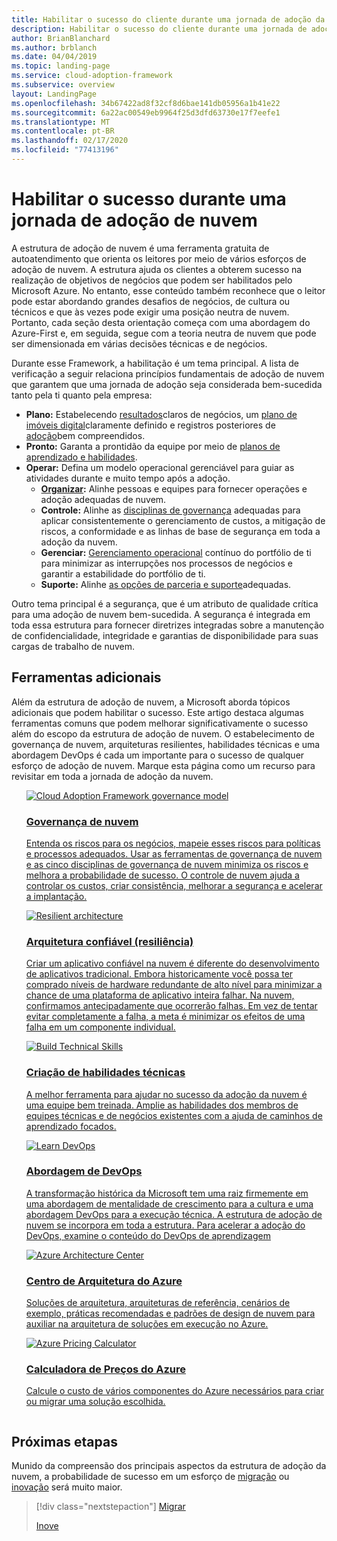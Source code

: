 ```yaml
---
title: Habilitar o sucesso do cliente durante uma jornada de adoção da nuvem
description: Habilitar o sucesso do cliente durante uma jornada de adoção da nuvem
author: BrianBlanchard
ms.author: brblanch
ms.date: 04/04/2019
ms.topic: landing-page
ms.service: cloud-adoption-framework
ms.subservice: overview
layout: LandingPage
ms.openlocfilehash: 34b67422ad8f32cf8d6bae141db05956a1b41e22
ms.sourcegitcommit: 6a22ac00549eb9964f25d3dfd63730e17f7eefe1
ms.translationtype: MT
ms.contentlocale: pt-BR
ms.lasthandoff: 02/17/2020
ms.locfileid: "77413196"
---
```

# <a name="enable-success-during-a-cloud-adoption-journey"></a>Habilitar o sucesso durante uma jornada de adoção de nuvem

A estrutura de adoção de nuvem é uma ferramenta gratuita de autoatendimento que orienta os leitores por meio de vários esforços de adoção de nuvem. A estrutura ajuda os clientes a obterem sucesso na realização de objetivos de negócios que podem ser habilitados pelo Microsoft Azure. No entanto, esse conteúdo também reconhece que o leitor pode estar abordando grandes desafios de negócios, de cultura ou técnicos e que às vezes pode exigir uma posição neutra de nuvem. Portanto, cada seção desta orientação começa com uma abordagem do Azure-First e, em seguida, segue com a teoria neutra de nuvem que pode ser dimensionada em várias decisões técnicas e de negócios.

Durante esse Framework, a habilitação é um tema principal. A lista de verificação a seguir relaciona princípios fundamentais de adoção de nuvem que garantem que uma jornada de adoção seja considerada bem-sucedida tanto pela ti quanto pela empresa:

- **Plano:** Estabelecendo [resultados](../strategy/business-outcomes/index.md)claros de negócios, um [plano de imóveis digital](../digital-estate/index.md)claramente definido e registros posteriores de [adoção](../migrate/migration-considerations/prerequisites/migration-backlog-review.md)bem compreendidos.
- **Pronto:** Garanta a prontidão da equipe por meio de [planos de aprendizado e habilidades](../ready/technical-skills.md).
- **Operar:** Defina um modelo operacional gerenciável para guiar as atividades durante e muito tempo após a adoção.
  - **[Organizar](../organize/index.md):** Alinhe pessoas e equipes para fornecer operações e adoção adequadas de nuvem.
  - **Controle:** Alinhe as [disciplinas de governança](../govern/index.md) adequadas para aplicar consistentemente o gerenciamento de custos, a mitigação de riscos, a conformidade e as linhas de base de segurança em toda a adoção da nuvem.
  - **Gerenciar:** [Gerenciamento operacional](../manage/index.md) contínuo do portfólio de ti para minimizar as interrupções nos processos de negócios e garantir a estabilidade do portfólio de ti.
  - **Suporte:** Alinhe [as opções de parceria e suporte](../migrate/migration-considerations/assess/partnership-options.md)adequadas.

Outro tema principal é a segurança, que é um atributo de qualidade crítica para uma adoção de nuvem bem-sucedida. A segurança é integrada em toda essa estrutura para fornecer diretrizes integradas sobre a manutenção de confidencialidade, integridade e garantias de disponibilidade para suas cargas de trabalho de nuvem. 

## <a name="additional-tools"></a>Ferramentas adicionais

Além da estrutura de adoção de nuvem, a Microsoft aborda tópicos adicionais que podem habilitar o sucesso. Este artigo destaca algumas ferramentas comuns que podem melhorar significativamente o sucesso além do escopo da estrutura de adoção de nuvem. O estabelecimento de governança de nuvem, arquiteturas resilientes, habilidades técnicas e uma abordagem DevOps é cada um importante para o sucesso de qualquer esforço de adoção de nuvem. Marque esta página como um recurso para revisitar em toda a jornada de adoção da nuvem.

<!-- markdownlint-disable MD033 -->

<ul class="panelContent cardsH">
<li style="display: flex; flex-direction: column;">
    <a href="../govern/guides/index.md" style="display: flex; flex-direction: column; flex: 1 0 auto;">
        <div class="cardSize" style="flex: 1 0 auto; display: flex;">
            <div class="cardPadding" style="display: flex;">
                <div class="card">
                    <div class="cardImageOuter">
                        <div class="cardImage bgdAccent1">
                            <img alt="Cloud Adoption Framework governance model" src="../_images/operational-transformation-govern-highres.png" data-linktype="external" />
                        </div>
                    </div>
                    <div class="cardText">
                        <h3>Governança de nuvem</h3>
                        <p>Entenda os riscos para os negócios, mapeie esses riscos para políticas e processos adequados. Usar as ferramentas de governança de nuvem e as cinco disciplinas de governança de nuvem minimiza os riscos e melhora a probabilidade de sucesso. O controle de nuvem ajuda a controlar os custos, criar consistência, melhorar a segurança e acelerar a implantação.</p>
                    </div>
                </div>
            </div>
        </div>
    </a>
</li>
<li style="display: flex; flex-direction: column;">
    <a href="https://docs.microsoft.com/azure/architecture/framework/resiliency/overview" style="display: flex; flex-direction: column; flex: 1 0 auto;">
        <div class="cardSize" style="flex: 1 0 auto; display: flex;">
            <div class="cardPadding" style="display: flex;">
                <div class="card">
                    <div class="cardImageOuter">
                        <div class="cardImage bgdAccent1">
                            <img alt="Resilient architecture" src="https://docs.microsoft.com/azure/architecture/resiliency/images/redundancy.svg" data-linktype="external" />
                        </div>
                    </div>
                    <div class="cardText">
                        <h3>Arquitetura confiável (resiliência)</h3>
                        <p>Criar um aplicativo confiável na nuvem é diferente do desenvolvimento de aplicativos tradicional. Embora historicamente você possa ter comprado níveis de hardware redundante de alto nível para minimizar a chance de uma plataforma de aplicativo inteira falhar. Na nuvem, confirmamos antecipadamente que ocorrerão falhas. Em vez de tentar evitar completamente a falha, a meta é minimizar os efeitos de uma falha em um componente individual.</p>
                    </div>
                </div>
            </div>
        </div>
    </a>
</li>
<li style="display: flex; flex-direction: column;">
    <a href="../ready/technical-skills.md" style="display: flex; flex-direction: column; flex: 1 0 auto;">
        <div class="cardSize" style="flex: 1 0 auto; display: flex;">
            <div class="cardPadding" style="display: flex;">
                <div class="card">
                    <div class="cardImageOuter">
                        <div class="cardImage bgdAccent1">
                            <img alt="Build Technical Skills" src="https://docs.microsoft.com/media/learn/Product/Learn/learningpath_graphic.svg" data-linktype="external" />
                        </div>
                    </div>
                    <div class="cardText">
                        <h3>Criação de habilidades técnicas</h3>
                        <p>A melhor ferramenta para ajudar no sucesso da adoção da nuvem é uma equipe bem treinada. Amplie as habilidades dos membros de equipes técnicas e de negócios existentes com a ajuda de caminhos de aprendizado focados.</p>
                    </div>
                </div>
            </div>
        </div>
    </a>
</li>
<li style="display: flex; flex-direction: column;">
    <a href="https://docs.microsoft.com/azure/devops/learn/" style="display: flex; flex-direction: column; flex: 1 0 auto;">
        <div class="cardSize" style="flex: 1 0 auto; display: flex;">
            <div class="cardPadding" style="display: flex;">
                <div class="card">
                    <div class="cardImageOuter">
                        <div class="cardImage bgdAccent1">
                            <img alt="Learn DevOps" src="https://docs.microsoft.com/azure/devops/learn/_img/learn-devops.svg" data-linktype="external" />
                        </div>
                    </div>
                    <div class="cardText">
                        <h3>Abordagem de DevOps</h3>
                        <p>A transformação histórica da Microsoft tem uma raiz firmemente em uma abordagem de mentalidade de crescimento para a cultura e uma abordagem DevOps para a execução técnica. A estrutura de adoção de nuvem se incorpora em toda a estrutura. Para acelerar a adoção do DevOps, examine o conteúdo do DevOps de aprendizagem</p>
                    </div>
                </div>
            </div>
        </div>
    </a>
</li>
<li style="display: flex; flex-direction: column;">
    <a href="https://docs.microsoft.com/azure/architecture/" style="display: flex; flex-direction: column; flex: 1 0 auto;">
        <div class="cardSize" style="flex: 1 0 auto; display: flex;">
            <div class="cardPadding" style="display: flex;">
                <div class="card">
                    <div class="cardImageOuter">
                        <div class="cardImage bgdAccent1">
                            <img alt="Azure Architecture Center" src="https://docs.microsoft.com/azure/architecture/example-scenario/data/media/architecture-data-warehouse.png" data-linktype="external" />
                        </div>
                    </div>
                    <div class="cardText">
                        <h3>Centro de Arquitetura do Azure</h3>
                        <p>Soluções de arquitetura, arquiteturas de referência, cenários de exemplo, práticas recomendadas e padrões de design de nuvem para auxiliar na arquitetura de soluções em execução no Azure.</p>
                    </div>
                </div>
            </div>
        </div>
    </a>
</li>
<li style="display: flex; flex-direction: column;">
    <a href="https://azure.microsoft.com/pricing/calculator/" style="display: flex; flex-direction: column; flex: 1 0 auto;">
        <div class="cardSize" style="flex: 1 0 auto; display: flex;">
            <div class="cardPadding" style="display: flex;">
                <div class="card">
                    <div class="cardImageOuter">
                        <div class="cardImage bgdAccent1">
                            <img alt="Azure Pricing Calculator" src="../_images/calculator-preview.png" data-linktype="external" />
                        </div>
                    </div>
                    <div class="cardText">
                        <h3>Calculadora de Preços do Azure</h3>
                        <p>Calcule o custo de vários componentes do Azure necessários para criar ou migrar uma solução escolhida.</p>
                    </div>
                </div>
            </div>
        </div>
    </a>
</li>
</ul>

<!-- markdownlint-enable MD033 -->

## <a name="next-steps"></a>Próximas etapas

Munido da compreensão dos principais aspectos da estrutura de adoção da nuvem, a probabilidade de sucesso em um esforço de [migração](./migrate.md) ou [inovação](./innovate.md) será muito maior.

> [!div class="nextstepaction"]
> [Migrar](./migrate.md)
>
> [Inove](./innovate.md)
